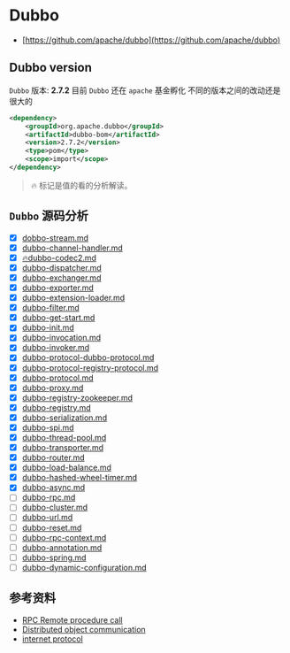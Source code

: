 # Dubbo

- [https://github.com/apache/dubbo](https://github.com/apache/dubbo)

## Dubbo version

`Dubbo` 版本: **2.7.2** 目前 `Dubbo` 还在 `apache` 基金孵化 不同的版本之间的改动还是很大的

```xml
<dependency>
    <groupId>org.apache.dubbo</groupId>
    <artifactId>dubbo-bom</artifactId>
    <version>2.7.2</version>
    <type>pom</type>
    <scope>import</scope>
</dependency>
```
> 🔥 标记是值的看的分析解读。

## `Dubbo` 源码分析

- [x] [dobbo-stream.md](dobbo-stream.md)
- [x] [dubbo-channel-handler.md](dubbo-channel-handler.md)
- [x] [🔥dubbo-codec2.md](dubbo-codec2.md)
- [x] [dubbo-dispatcher.md](dubbo-dispatcher.md)
- [x] [dubbo-exchanger.md](dubbo-exchanger.md)
- [x] [dubbo-exporter.md](dubbo-exporter.md)
- [x] [dubbo-extension-loader.md](dubbo-extension-loader.md)
- [x] [dubbo-filter.md](dubbo-filter.md)
- [x] [dubbo-get-start.md](dubbo-get-start.md)
- [x] [dubbo-init.md](dubbo-init.md)
- [x] [dubbo-invocation.md](dubbo-invocation.md)
- [x] [dubbo-invoker.md](dubbo-invoker.md)
- [x] [dubbo-protocol-dubbo-protocol.md](dubbo-protocol-dubbo-protocol.md)
- [x] [dubbo-protocol-registry-protocol.md](dubbo-protocol-registry-protocol.md)
- [x] [dubbo-protocol.md](dubbo-protocol.md)
- [x] [dubbo-proxy.md](dubbo-proxy.md)
- [x] [dubbo-registry-zookeeper.md](dubbo-registry-zookeeper.md)
- [x] [dubbo-registry.md](dubbo-registry.md)
- [x] [dubbo-serialization.md](dubbo-serialization.md)
- [x] [dubbo-spi.md](dubbo-spi.md)
- [x] [dubbo-thread-pool.md](dubbo-thread-pool.md)
- [x] [dubbo-transporter.md](dubbo-transporter.md)
- [x] [dubbo-router.md](dubbo-router.md)
- [x] [dubbo-load-balance.md](dubbo-load-balance.md)
- [x] [dubbo-hashed-wheel-timer.md](dubbo-hashed-wheel-timer.md)
- [x] [dubbo-async.md](dubbo-async.md)
- [ ] [dubbo-rpc.md](dubbo-rpc.md)
- [ ] [dubbo-cluster.md](dubbo-cluster.md)
- [ ] [dubbo-url.md](dubbo-url.md)
- [ ] [dubbo-reset.md](dubbo-reset.md)
- [ ] [dubbo-rpc-context.md](dubbo-rpc-context.md)
- [ ] [dubbo-annotation.md](dubbo-annotation.md)
- [ ] [dubbo-spring.md](dubbo-spring.md)
- [ ] [dubbo-dynamic-configuration.md](dubbo-dynamic-configuration.md)

## 参考资料

- [RPC Remote procedure call](https://en.wikipedia.org/wiki/Remote_procedure_call)
- [Distributed object communication](https://en.wikipedia.org/wiki/Distributed_object_communication)
- [internet protocol](http://www.ruanyifeng.com/blog/2012/05/internet_protocol_suite_part_i.html)
